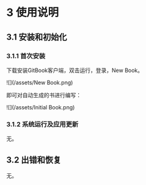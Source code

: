 # 3 使用说明

## 3.1 安装和初始化

### 3.1.1 首次安装

下载安装GitBook客户端，双击运行，登录，New Book。

![](/assets/New Book.png)

即可对自动生成的书进行编写：

![](/assets/Initial Book.png)

### 3.1.2 系统运行及应用更新

无。

## 3.2 出错和恢复

无。




